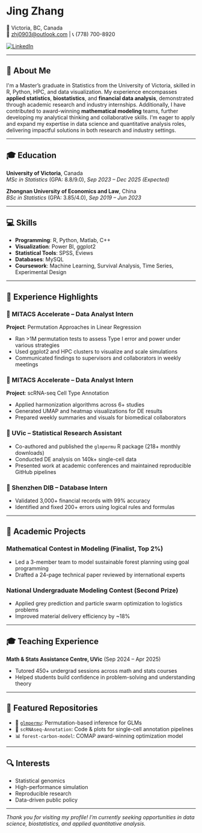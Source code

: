 # Jing Zhang  
📍 Victoria, BC, Canada  
📧 zhj0903@outlook.com | 📞 (778) 700-8920  

[![LinkedIn](https://img.shields.io/badge/-LinkedIn-blue?style=flat&logo=linkedin&logoColor=white)](https://www.linkedin.com/in/jing-zhang-105950342/)

---

## 👋 About Me
I'm a Master’s graduate in Statistics from the University of Victoria, skilled in R, Python, HPC, and data visualization. My experience encompasses **applied statistics**, **biostatistics**, and **financial data analysis**, demonstrated through academic research and industry internships. Additionally, I have contributed to award-winning **mathematical modeling** teams, further developing my analytical thinking and collaborative skills. I'm eager to apply and expand my expertise in data science and quantitative analysis roles, delivering impactful solutions in both research and industry settings.

---

## 🎓 Education  
**University of Victoria**, Canada  
*MSc in Statistics* (GPA: 8.8/9.0), *Sep 2023 – Dec 2025 (Expected)*  

**Zhongnan University of Economics and Law**, China  
*BSc in Statistics* (GPA: 3.85/4.0), *Sep 2019 – Jun 2023*  

---

## 💻 Skills  
- **Programming**: R, Python, Matlab, C++  
- **Visualization**: Power BI, ggplot2  
- **Statistical Tools**: SPSS, Eviews
- **Databases**: MySQL
- **Coursework**: Machine Learning, Survival Analysis, Time Series, Experimental Design   

---

## 💼 Experience Highlights  

### 🔹 MITACS Accelerate – Data Analyst Intern  
**Project**: Permutation Approaches in Linear Regression  
- Ran >1M permutation tests to assess Type I error and power under various strategies  
- Used ggplot2 and HPC clusters to visualize and scale simulations  
- Communicated findings to supervisors and collaborators in weekly meetings  

### 🔹 MITACS Accelerate – Data Analyst Intern  
**Project**: scRNA-seq Cell Type Annotation  
- Applied harmonization algorithms across 6+ studies  
- Generated UMAP and heatmap visualizations for DE results  
- Prepared weekly summaries and visuals for biomedical collaborators  

### 🔹 UVic – Statistical Research Assistant  
- Co-authored and published the `glmpermu` R package (218+ monthly downloads)  
- Conducted DE analysis on 140k+ single-cell data  
- Presented work at academic conferences and maintained reproducible GitHub pipelines  

### 🔹 Shenzhen DIB – Database Intern  
- Validated 3,000+ financial records with 99% accuracy  
- Identified and fixed 200+ errors using logical rules and formulas  

---

## 🧠 Academic Projects  

### Mathematical Contest in Modeling (Finalist, Top 2%)  
- Led a 3-member team to model sustainable forest planning using goal programming  
- Drafted a 24-page technical paper reviewed by international experts  

### National Undergraduate Modeling Contest (Second Prize)  
- Applied grey prediction and particle swarm optimization to logistics problems  
- Improved material delivery efficiency by ~18%  

---

## 🎓 Teaching Experience  
**Math & Stats Assistance Centre, UVic** (Sep 2024 – Apr 2025)  
- Tutored 450+ undergrad sessions across math and stats courses  
- Helped students build confidence in problem-solving and understanding theory  

---

## 📂 Featured Repositories  
- 🔬 [`glmpermu`](https://github.com/your-github-id/glmpermu): Permutation-based inference for GLMs  
- 🧬 `scRNAseq-Annotation`: Code & plots for single-cell annotation pipelines  
- 📊 `forest-carbon-model`: COMAP award-winning optimization model  

---

## 🔍 Interests  
- Statistical genomics  
- High-performance simulation  
- Reproducible research  
- Data-driven public policy  

---

*Thank you for visiting my profile! I’m currently seeking opportunities in data science, biostatistics, and applied quantitative analysis.*
